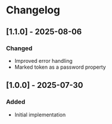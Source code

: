 # Changelog

## [1.1.0] - 2025-08-06

### Changed

- Improved error handling
- Marked token as a password property

## [1.0.0] - 2025-07-30

### Added

- Initial implementation